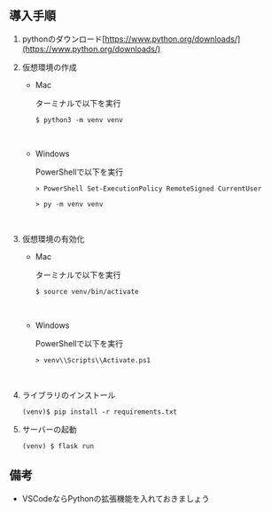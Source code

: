 ## 導入手順

1. pythonのダウンロード[https://www.python.org/downloads/](https://www.python.org/downloads/)

1. 仮想環境の作成 
    - Mac

      ターミナルで以下を実行
      ```
      $ python3 -m venv venv
      ```
      <br>

    - Windows
      
      PowerShellで以下を実行
      ```
      > PowerShell Set-ExecutionPolicy RemoteSigned CurrentUser
      ```
      ```
      > py -m venv venv
      ```
      <br>

1. 仮想環境の有効化
    - Mac

      ターミナルで以下を実行
      ```
      $ source venv/bin/activate
      ```
      <br>

    - Windows

      PowerShellで以下を実行
      ```
      > venv\\Scripts\\Activate.ps1
      ```
      <br>

1. ライブラリのインストール
    ```
    (venv)$ pip install -r requirements.txt
    ```

1. サーバーの起動
    ```
    (venv) $ flask run
    ```


## 備考
- VSCodeならPythonの拡張機能を入れておきましょう
